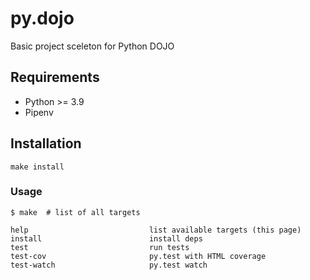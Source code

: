 # py.dojo

Basic project sceleton for Python DOJO

## Requirements
* Python >= 3.9
* Pipenv

## Installation

```shell
make install
```

### Usage

```shell
$ make  # list of all targets

help                           list available targets (this page)
install                        install deps
test                           run tests
test-cov                       py.test with HTML coverage
test-watch                     py.test watch
```